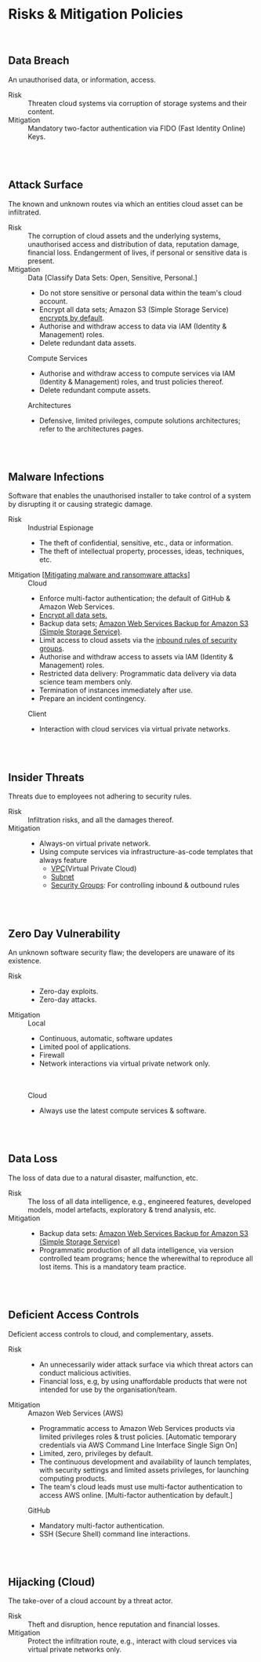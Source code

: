 <br>

# Risks & Mitigation Policies

<br>

## Data Breach

An unauthorised data, or information, access.

<dl>
<dt>Risk</dt><dd>Threaten cloud systems via corruption of storage systems and their content.</dd>
<dt>Mitigation</dt><dd>Mandatory two-factor authentication via FIDO (Fast Identity Online) Keys.</dd>
</dl>

<br>
<br>


## Attack Surface

The known and unknown routes via which an entities cloud asset can be infiltrated.

<dl>
    <dt>Risk</dt><dd>The corruption of cloud assets and the underlying systems, unauthorised access and distribution of 
data, reputation damage, financial loss. Endangerment of lives, if personal or sensitive data is present.</dd>
    <dt>Mitigation</dt>
    <dd>    
        Data [Classify Data Sets: Open, Sensitive, Personal.]    
        <ul class="disc">
          <li class="disc">Do not store sensitive or personal data within the team's cloud account.</li>
          <li class="disc">Encrypt all data sets; Amazon S3 (Simple Storage Service) <a href="https://docs.aws.amazon.com/AmazonS3/latest/userguide/specifying-s3-encryption.html">encrypts by default</a>.</li>
          <li>Authorise and withdraw access to data via IAM (Identity &amp; Management) roles.</li><li>Delete redundant data assets.</li>
        </ul>    
        Compute Services
        <ul class="disc">
          <li class="disc">Authorise and withdraw access to compute services via IAM (Identity &amp; Management) roles, and trust policies thereof.</li>
          <li class="disc">Delete redundant compute assets.</li>
        </ul>    
        Architectures
        <ul class="disc"><li class="disc">Defensive, limited privileges, compute solutions architectures; refer to the architectures pages.</li></ul>    
    </dd>
</dl>

<br>
<br>


## Malware Infections

Software that enables the unauthorised installer to take control of a system by disrupting it or causing strategic damage.

<dl>
    <dt>Risk</dt>
    <dd>Industrial Espionage<br>
    <ul class="disc">
        <li class="disc">The theft of confidential, sensitive, etc., data or information.</li>
        <li class="disc">The theft of intellectual property, processes, ideas, techniques, etc.</li></ul>
    </dd>
    <dt>Mitigation [<a href="https://www.ncsc.gov.uk/pdfs/guidance/mitigating-malware-and-ransomware-attacks.pdf" target="_blank">Mitigating malware 
and ransomware attacks</a>]</dt>
    <dd>
      Cloud
      <ul class="disc">
          <li class="disc">Enforce multi-factor authentication; the default of GitHub &amp; Amazon Web Services.</li>
          <li class="disc"><a href="https://docs.aws.amazon.com/AmazonS3/latest/userguide/UsingEncryption.html" target="_blank">Encrypt all data sets.</a></li>
          <li class="disc">Backup data sets; <a href="https://docs.aws.amazon.com/AmazonS3/latest/userguide/backup-for-s3.html" target="_blank">Amazon Web Services Backup for Amazon S3 (Simple Storage Service)</a>.</li>
          <li class="disc">Limit access to cloud assets via the <a href="https://docs.aws.amazon.com/vpc/latest/userguide/vpc-security-groups.html" target="_blank">inbound rules of security groups</a>.</li>
          <li class="disc">Authorise and withdraw access to assets via IAM (Identity &amp; Management) roles.</li>
          <li class="disc">Restricted data delivery: Programmatic data delivery via data science team members only.</li>
          <li class="disc">Termination of instances immediately after use.</li><li>Prepare an incident contingency.</li></ul>
      Client
      <ul class="disc"><li class="disc">Interaction with cloud services via virtual private networks.</li></ul>
    </dd>
</dl>


<br>
<br>


## Insider Threats

Threats due to employees not adhering to security rules.

<dl>
    <dt>Risk</dt>
    <dd>Infiltration risks, and all the damages thereof.</dd>
    <dt>Mitigation</dt>
    <dd>
      <ul class="disc">
      <li class="disc">Always-on virtual private network.</li>
      <li class="disc">Using compute services via infrastructure-as-code templates that always feature
          <ul class="disc">
          <li class="disc"><a href="https://docs.aws.amazon.com/vpc/latest/userguide/vpc-security-groups.html" target="_blank">VPC</a>(Virtual Private Cloud)</li>
          <li class="disc"><a href="https://docs.aws.amazon.com/vpc/latest/userguide/configure-subnets.html" target="_blank">Subnet</a></li>
          <li class="disc"><a href="https://docs.aws.amazon.com/vpc/latest/userguide/vpc-security-groups.html" target="_blank">Security Groups</a>: For controlling inbound &amp; outbound rules</li></ul>
      </li>
      </ul>
    </dd>
</dl>


<br>
<br>


## Zero Day Vulnerability

An unknown software security flaw; the developers are unaware of its existence.

<dl>
    <dt>Risk</dt>
    <dd><ul class="disc">
        <li class="disc">Zero-day exploits.</li>
        <li class="disc">Zero-day attacks.</li></ul></dd>
    <dt>Mitigation</dt>
    <dd>Local<ul class="disc">
        <li class="disc">Continuous, automatic, software updates</li>
        <li class="disc">Limited pool of applications.</li>
        <li class="disc">Firewall</li>
        <li class="disc">Network interactions via virtual private network only.</li></ul>
        <br><br>Cloud
        <ul class="disc">
        <li class="disc">Always use the latest compute services &amp; software.</li></ul></dd>
</dl>

<br>
<br>


## Data Loss

The loss of data due to a natural disaster, malfunction, etc.

<dl>
    <dt>Risk</dt><dd>The loss of all data intelligence, e.g., engineered features, developed models, model artefacts, exploratory &amp; trend analysis, etc.</dd>
    <dt>Mitigation</dt><dd>
    <ul class="disc">
    <li class="disc">Backup data sets: <a href="https://docs.aws.amazon.com/AmazonS3/latest/userguide/backup-for-s3.html" target="_blank">Amazon Web Services Backup for Amazon S3 (Simple Storage Service)</a></li>
    <li class="disc">Programmatic production of all data intelligence, via version controlled team programs; hence the wherewithal to reproduce all lost items.  This is a mandatory team practice.</li>
    </ul>
</dd>
</dl>

<br>
<br>


## Deficient Access Controls

Deficient access controls to cloud, and complementary, assets.

<dl>
  <dt>Risk</dt>
  <dd>
    <ul class="disc">
    <li class="disc">An unnecessarily wider attack surface via which threat actors can conduct malicious activities.</li>
    <li class="disc">Financial loss, e.g, by using unaffordable products that were not intended for use by the organisation/team.</li></ul></dd>
  <dt>Mitigation</dt>
  <dd>
    Amazon Web Services (AWS)
    <ul class="disc">
    <li class="disc">Programmatic access to Amazon Web Services products via limited privileges roles &amp; trust policies. [Automatic temporary credentials via AWS Command Line Interface Single Sign On]</li>
    <li class="disc">Limited, zero, privileges by default.<br></li>
    <li class="disc">The continuous development and availability of launch templates, with security settings and limited assets privileges, for launching computing products.</li>
    <li class="disc">The team's cloud leads must use multi-factor authentication to access AWS online.  [Multi-factor authentication by default.]</li>
    </ul>
    GitHub
    <ul class="disc"><li>Mandatory multi-factor authentication.</li><li>SSH (Secure Shell) command line interactions.</li></ul>
  </dd>
</dl>

<br>
<br>

## Hijacking (Cloud)

The take-over of a cloud account by a threat actor.

<dl>
    <dt>Risk</dt><dd>Theft and disruption, hence reputation and financial losses.</dd>
    <dt>Mitigation</dt><dd>Protect the infiltration route, e.g., interact with cloud services via virtual private networks 
only.</dd>
</dl>

<br>
<br>

<br>
<br>

<br>
<br>

<br>
<br>
